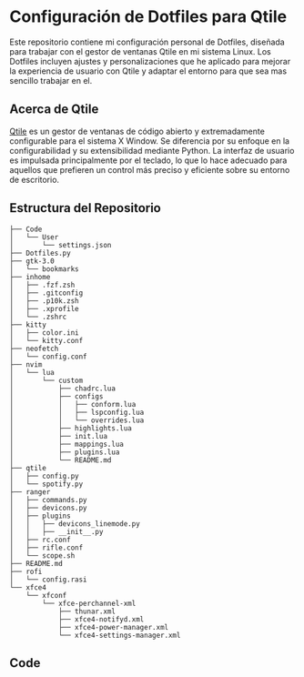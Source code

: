 # Configuración de Dotfiles para Qtile

Este repositorio contiene mi configuración personal de Dotfiles, diseñada para trabajar con el gestor de ventanas Qtile en mi sistema Linux. Los Dotfiles incluyen ajustes y personalizaciones que he aplicado para mejorar la experiencia de usuario con Qtile y adaptar el entorno para que sea mas sencillo trabajar en el.

## Acerca de Qtile

[Qtile](http://www.qtile.org/) es un gestor de ventanas de código abierto y extremadamente configurable para el sistema X Window. Se diferencia por su enfoque en la configurabilidad y su extensibilidad mediante Python. La interfaz de usuario es impulsada principalmente por el teclado, lo que lo hace adecuado para aquellos que prefieren un control más preciso y eficiente sobre su entorno de escritorio.

## Estructura del Repositorio
```
├── Code
│   └── User
│       └── settings.json
├── Dotfiles.py
├── gtk-3.0
│   └── bookmarks
├── inhome
│   ├── .fzf.zsh
│   ├── .gitconfig
│   ├── .p10k.zsh
│   ├── .xprofile
│   └── .zshrc
├── kitty
│   ├── color.ini
│   └── kitty.conf
├── neofetch
│   └── config.conf
├── nvim
│   └── lua
│       └── custom
│           ├── chadrc.lua
│           ├── configs
│           │   ├── conform.lua
│           │   ├── lspconfig.lua
│           │   └── overrides.lua
│           ├── highlights.lua
│           ├── init.lua
│           ├── mappings.lua
│           ├── plugins.lua
│           └── README.md
├── qtile
│   ├── config.py
│   └── spotify.py
├── ranger
│   ├── commands.py
│   ├── devicons.py
│   ├── plugins
│   │   ├── devicons_linemode.py
│   │   ├── __init__.py
│   ├── rc.conf
│   ├── rifle.conf
│   └── scope.sh
├── README.md
├── rofi
│   └── config.rasi
└── xfce4
    └── xfconf
        └── xfce-perchannel-xml
            ├── thunar.xml
            ├── xfce4-notifyd.xml
            ├── xfce4-power-manager.xml
            └── xfce4-settings-manager.xml
```
## Code 

